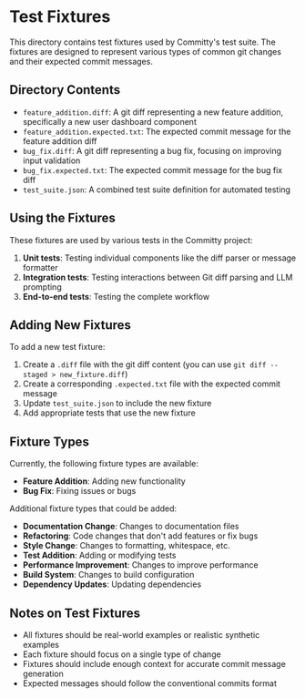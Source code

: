 # Test Fixtures

This directory contains test fixtures used by Committy's test suite. The fixtures are designed to represent various types of common git changes and their expected commit messages.

## Directory Contents

- `feature_addition.diff`: A git diff representing a new feature addition, specifically a new user dashboard component
- `feature_addition.expected.txt`: The expected commit message for the feature addition diff
- `bug_fix.diff`: A git diff representing a bug fix, focusing on improving input validation
- `bug_fix.expected.txt`: The expected commit message for the bug fix diff
- `test_suite.json`: A combined test suite definition for automated testing

## Using the Fixtures

These fixtures are used by various tests in the Committy project:

1. **Unit tests**: Testing individual components like the diff parser or message formatter
2. **Integration tests**: Testing interactions between Git diff parsing and LLM prompting
3. **End-to-end tests**: Testing the complete workflow

## Adding New Fixtures

To add a new test fixture:

1. Create a `.diff` file with the git diff content (you can use `git diff --staged > new_fixture.diff`)
2. Create a corresponding `.expected.txt` file with the expected commit message
3. Update `test_suite.json` to include the new fixture
4. Add appropriate tests that use the new fixture

## Fixture Types

Currently, the following fixture types are available:

- **Feature Addition**: Adding new functionality
- **Bug Fix**: Fixing issues or bugs

Additional fixture types that could be added:

- **Documentation Change**: Changes to documentation files
- **Refactoring**: Code changes that don't add features or fix bugs
- **Style Change**: Changes to formatting, whitespace, etc.
- **Test Addition**: Adding or modifying tests
- **Performance Improvement**: Changes to improve performance
- **Build System**: Changes to build configuration
- **Dependency Updates**: Updating dependencies

## Notes on Test Fixtures

- All fixtures should be real-world examples or realistic synthetic examples
- Each fixture should focus on a single type of change
- Fixtures should include enough context for accurate commit message generation
- Expected messages should follow the conventional commits format